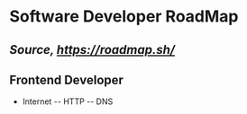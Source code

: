 # Software Developer RoadMap
## _Source, https://roadmap.sh/_

## Frontend Developer

- Internet
-- HTTP
-- DNS
